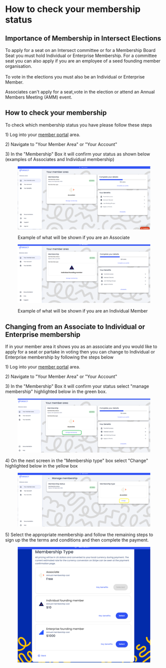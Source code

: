 # How to check your membership status

## Importance of Membership in Intersect Elections

To apply for a seat on an Intersect committee or for a Membership Board Seat you must hold Individual or Enterprise Membership.  For a committee seat you can also apply if you are an employee of a seed founding member organisation.\
\
To vote in the elections you must also be an Individual or Enterprise Member.

Associates can't apply for a seat,vote in the election or attend an Annual Members Meeting (AMM) event.

## How to check your membership

To check which membership status you have please follow these steps



1\) Log into your [member portal](https://members.intersectmbo.org/) area.

2\) Navigate to "Your Member Area" or "Your Account"

3\) In the "Membership" Box it will confirm your status as shown below (examples of Associates and Individual membership)

<figure><img src="../../../.gitbook/assets/image.png" alt=""><figcaption><p>Example of what will be shown if you are an Associate</p></figcaption></figure>

<figure><img src="../../../.gitbook/assets/image (5).png" alt=""><figcaption><p>Example of what will be shown if you are an Individual Member</p></figcaption></figure>

## Changing from an Associate to Individual or Enterprise membership

If in your member area it shows you as an associate and you would like to apply for a seat or partake in voting then you can change to Individual or Enterprise membership by following the steps below

1\) Log into your [member portal](https://members.intersectmbo.org/) area.

2\) Navigate to "Your Member Area" or "Your Account"

3\) In the "Membership" Box it will confirm your status select "manage membership" highlighted below in the green box.

<figure><img src="../../../.gitbook/assets/image (2).png" alt=""><figcaption></figcaption></figure>

4\) On the next screen in the "Membership type" box select "Change" highlighted below in the yellow box

<figure><img src="../../../.gitbook/assets/image (3).png" alt=""><figcaption></figcaption></figure>

5\) Select the appropriate membership and follow the remaining steps to sign up the the terms and conditions and then complete the payment.

<figure><img src="../../../.gitbook/assets/image (4).png" alt=""><figcaption></figcaption></figure>
